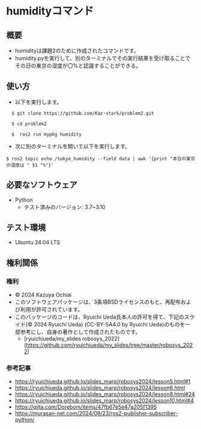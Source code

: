 # humidityコマンド

## 概要
- humidityは課題2のために作成されたコマンドです。  
- humidity.pyを実行して、別のターミナルでその実行結果を受け取ることでその日の東京の湿度が〇%と認識することができる。

## 使い方
- 以下を実行します。  
```
  $ git clone https://github.com/Kaz-stark/problem2.git  

  $ cd problem2  

  $  ros2 run mypkg humidity  
```  
- 次に別のターミナルを開いて以下を実行します。  
```  
$ ros2 topic echo /tokyo_humidity --field data | awk '{print "本日の東京の湿度は " $1 "%"}'
``` 

## 必要なソフトウェア  
- Python
  - テスト済みのバージョン: 3.7~3.10  

## テスト環境  
- Ubuntu 24.04 LTS

## 権利関係    
### 権利  
- © 2024 Kazuya Ochiai  
- このソフトウェアパッケージは、3条項BSDライセンスのもと、再配布および利用が許可されています。  
- このパッケージのコードは、Ryuichi Ueda氏本人の許可を得て、下記のスライド(© 2024 Ryuichi Ueda) (CC-BY-SA4.0 by Ryuichi Ueda)のものを一部参考にし、自身の著作として作成されたものです。  
    - [ryuichiueda/my_slides robosys_2022] (https://github.com/ryuichiueda/my_slides/tree/master/robosys_2022)  

### 参考記事
- https://ryuichiueda.github.io/slides_marp/robosys2024/lesson5.html#1  
- https://ryuichiueda.github.io/slides_marp/robosys2024/lesson6.html  
- https://ryuichiueda.github.io/slides_marp/robosys2024/lesson8.html#24  
- https://ryuichiueda.github.io/slides_marp/robosys2024/lesson10.html#4  
- https://qiita.com/Dorebom/items/47fb67e5e47a205f1395  
- https://murasan-net.com/2024/09/23/ros2-publisher-subscriber-python/  

